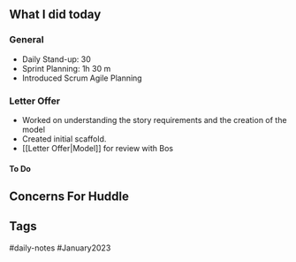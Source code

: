 ## What I did today


### General

- Daily Stand-up: 30
- Sprint Planning: 1h 30 m
- Introduced Scrum Agile Planning

### Letter Offer
- Worked on understanding the story requirements and the creation of the model
- Created initial scaffold.
-  [[Letter Offer|Model]] for review with Bos

#### To Do

## Concerns For Huddle

## Tags

#daily-notes #January2023